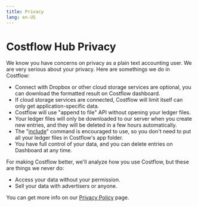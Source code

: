 ```yaml
---
title: Privacy
lang: en-US
---
```

# Costflow Hub Privacy

We know you have concerns on privacy as a plain text accounting user. We are very serious about your privacy. Here are somethings we do in Costflow:

- Connect with Dropbox or other cloud storage services are optional, you can download the formatted result on Costflow dashboard.
- If cloud storage services are connected, Costflow will limit itself can only get application-specific data.
- Costflow will use "append to file" API without opening your ledger files.
- Your ledger files will only be downloaded to our server when you create new entries, and they will be deleted in a few hours automatically.
- The "[include](https://docs.google.com/document/d/1wAMVrKIA2qtRGmoVDSUBJGmYZSygUaR0uOMW1GV3YE0/edit#heading=h.86lelow4097r)" command is encouraged to use, so you don't need to put all your ledger files in Costflow's app folder.
- You have full control of your data, and you can delete entries on Dashboard at any time.

 

For making Costflow better, we'll analyze how you use Costflow, but these are things we never do:

- Access your data without your permission.
- Sell your data with advertisers or anyone.

You can get more info on our [Privacy Policy](https://www.costflow.io/privacy/) page.